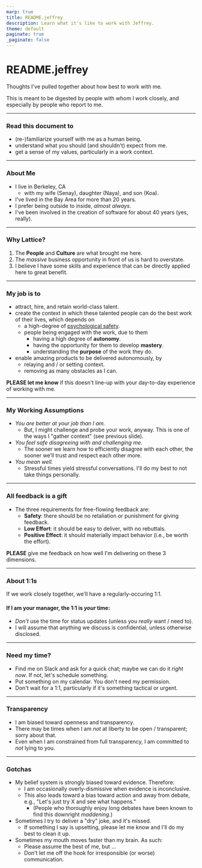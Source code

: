 ```yaml
---
marp: true
title: README.jeffrey
description: Learn what it's like to work with Jeffrey.
theme: default
paginate: true
_paginate: false
---
```


# README.jeffrey 

Thoughts I've pulled together about how best to work with me.

This is meant to be digested by people with whom I work closely, and especially by people who report to me.

---

### Read this document to

- (re-)familiarize yourself with me as a human being.
- understand what you should (and shouldn't) expect from me.
- get a sense of my values, particularly in a work context.

---

### About Me

- I live in Berkeley, CA
  - with my wife (Senay), daughter (Naya), and son (Koa).
- I've lived in the Bay Area for more than 20 years.
- I prefer being outside to inside, _almost always_.
- I've been involved in the creation of software for about 40 years (yes, really).

---

### Why Lattice?

1. The **People** and **Culture** are what brought me here.
2. The _massive_ business opportunity in front of us is hard to overstate.
3. I believe I have some skills and experience that can be directly applied here to great benefit.

---

### My job is to

- attract, hire, and retain world-class talent.
- create the context in which these talented people can do the best work of their lives, which depends on
  - a high-degree of [psychological safety](https://www.nytimes.com/2016/02/28/magazine/what-google-learned-from-its-quest-to-build-the-perfect-team.html).
  - people being engaged with the work, due to them
    - having a high degree of **autonomy**.
    - having the opportunity for them to develop **mastery**.
    - understanding the **purpose** of the work they do.
- enable amazing products to be delivered autonomously, by
  - relaying and / or setting context.
  - removing as many obstacles as I can.

**PLEASE let me know** if this doesn't line-up with your day-to-day experience of working with me.

---

### My Working Assumptions

- _You are better at your job than I am._
  - But, I might challenge and probe your work, anyway. This is one of the ways I "gather context" (see previous slide).
- _You feel safe disagreeing with and challenging me._
  - The sooner we learn how to efficiently disagree with each other, the sooner we’ll trust and respect each other more.
- _You mean well._
  - Stressful times yield stressful conversations. I'll do my best to not take things personally.

---

### All feedback is a gift

- The three requirements for free-flowing feedback are:
  - **Safety**: there should be no retaliation or punishment for giving feedback.
  - **Low Effort**: it should be easy to deliver, with no rebuttals.
  - **Positive Effect**: it should materially impact behavior (i.e., be worth the effort).

**PLEASE** give me feedback on how well I'm delivering on these 3 dimensions.

---

### About 1:1s

If we work closely together, we'll have a regularly-occuring 1:1.

#### If I am your manager, the 1:1 is _your_ time:
- _Don't_ use the time for status updates (unless you _really_ want / need to).
- I will assume that anything we discuss is confidential, unless otherwise disclosed.

---

### Need my time?

- Find me on Slack and ask for a quick chat; maybe we can do it _right now_. If not, let's schedule something.
- Put something on my calendar.  You don't need my permission.
- Don't wait for a 1:1, particularly if it's something tactical or urgent.

---

### Transparency

- I am biased toward openness and transparency.
- There may be times when I am _not_ at liberty to be open / transparent; sorry about that.
- Even when I am constrained from full transparency, I am committed to _not_ lying to you.

---

### Gotchas

- My belief system is strongly biased toward evidence. Therefore:
  - I am occasionally overly-dismissive when evidence is inconclusive.
  - This also leads toward a bias toward action and away from debate, e.g., "Let's just try X and see what happens."
    - (People who thoroughly enjoy long debates have been known to find this downright _maddening_.)
- Sometimes I try to deliver a "dry" joke, and it's missed.
  - If something I say is upsetting, please let me know and I'll do my best to clean it up.
- Sometimes my mouth moves faster than my brain. As such:
  - Please assume the best of me, but ...
  - Don't let me off the hook for irresponsible (or worse) communication.
